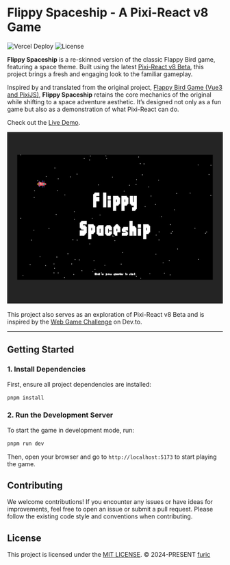 # Flippy Spaceship - A Pixi-React v8 Game

![Vercel Deploy](https://deploy-badge.vercel.app/vercel/flippy-spaceship) ![License](https://img.shields.io/badge/license-MIT-blue)

**Flippy Spaceship** is a re-skinned version of the classic Flappy Bird game, featuring a space theme. Built using the latest [Pixi-React v8 Beta](https://github.com/pixijs/pixi-react), this project brings a fresh and engaging look to the familiar gameplay.

Inspired by and translated from the original project, [Flappy Bird Game (Vue3 and PixiJS)](https://github.com/hairyf/vue3-pixi-flappy-bird/tree/main), **Flippy Spaceship** retains the core mechanics of the original while shifting to a space adventure aesthetic. It’s designed not only as a fun game but also as a demonstration of what Pixi-React can do.

Check out the [Live Demo](https://flippy-spaceship.vercel.app).

<p align="center">
  <img src="./public/screenshots/1.png" height="400px">
</p>

This project also serves as an exploration of Pixi-React v8 Beta and is inspired by the [Web Game Challenge](https://dev.to/devteam/announcing-the-game-off-2d-game-challenge-3dka) on Dev.to.

---

## Getting Started

### 1. Install Dependencies
First, ensure all project dependencies are installed:

```bash
pnpm install
```

### 2. Run the Development Server
To start the game in development mode, run:

```bash
pnpm run dev
```

Then, open your browser and go to `http://localhost:5173` to start playing the game.

## Contributing

We welcome contributions! If you encounter any issues or have ideas for improvements, feel free to open an issue or submit a pull request. Please follow the existing code style and conventions when contributing.

## License

This project is licensed under the [MIT LICENSE](./LICENSE).
© 2024-PRESENT [furic](https://github.com/furic)
